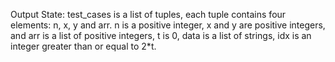 Output State: test_cases is a list of tuples, each tuple contains four elements: n, x, y and arr. n is a positive integer, x and y are positive integers, and arr is a list of positive integers, t is 0, data is a list of strings, idx is an integer greater than or equal to 2*t.
